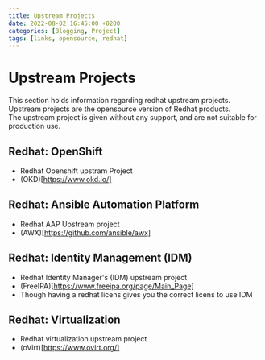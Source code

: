 ```yaml
---
title: Upstream Projects
date: 2022-08-02 16:45:00 +0200
categories: [Blogging, Project]
tags: [links, opensource, redhat]
---
```

# Upstream Projects

This section holds information regarding redhat upstream projects.  
Upstream projects are the opensource version of Redhat products.  
The upstream project is given without any support, and are not suitable for production use.  

## Redhat: OpenShift
- Redhat Openshift upstram Project
- (OKD)[https://www.okd.io/]

## Redhat: Ansible Automation Platform
- Redhat AAP Upstream project
- (AWX)[https://github.com/ansible/awx]

## Redhat: Identity Management (IDM)
- Redhat Identity Manager's (IDM) upstream project
- (FreeIPA)[https://www.freeipa.org/page/Main_Page]
- Though having a redhat licens gives you the correct licens to use IDM

## Redhat: Virtualization
- Redhat virtualization upstream project
- (oVirt)[https://www.ovirt.org/]
